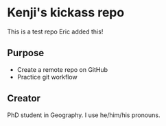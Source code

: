 # Kenji's kickass repo
This is a test repo
Eric added this!

## Purpose

- Create a remote repo on GitHub
- Practice git workflow

## Creator

PhD student in Geography. I use he/him/his pronouns.